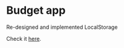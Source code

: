 # Budget app

Re-designed and implemented LocalStorage

Check it [here](https://dyukovlad.github.io/budgety).
